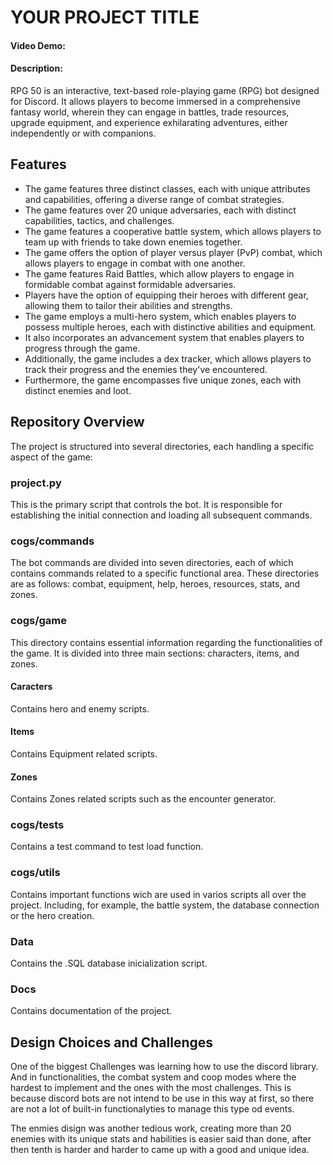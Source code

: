 # YOUR PROJECT TITLE
#### Video Demo:  <URL HERE>
#### Description:
RPG 50 is an interactive, text-based role-playing game (RPG) bot designed for Discord. It allows players to become immersed in a comprehensive fantasy world, wherein they can engage in battles, trade resources, upgrade equipment, and experience exhilarating adventures, either independently or with companions.

## Features

- The game features three distinct classes, each with unique attributes and capabilities, offering a diverse range of combat strategies.
- The game features over 20 unique adversaries, each with distinct capabilities, tactics, and challenges.
- The game features a cooperative battle system, which allows players to team up with friends to take down enemies together.
- The game offers the option of player versus player (PvP) combat, which allows players to engage in combat with one another.
- The game features Raid Battles, which allow players to engage in formidable combat against formidable adversaries.
- Players have the option of equipping their heroes with different gear, allowing them to tailor their abilities and strengths.
- The game employs a multi-hero system, which enables players to possess multiple heroes, each with distinctive abilities and equipment.
- It also incorporates an advancement system that enables players to progress through the game.
- Additionally, the game includes a dex tracker, which allows players to track their progress and the enemies they've encountered.
- Furthermore, the game encompasses five unique zones, each with distinct enemies and loot.


## Repository Overview
The project is structured into several directories, each handling a specific aspect of the game:
### project.py
This is the primary script that controls the bot. It is responsible for establishing the initial connection and loading all subsequent commands.
### cogs/commands
The bot commands are divided into seven directories, each of which contains commands related to a specific functional area. These directories are as follows: combat, equipment, help, heroes, resources, stats, and zones.
### cogs/game
This directory contains essential information regarding the functionalities of the game. It is divided into three main sections: characters, items, and zones.
#### Caracters
Contains hero and enemy scripts.
#### Items
Contains Equipment related scripts.
#### Zones
Contains Zones related scripts such as the encounter generator.
### cogs/tests
Contains a test command to test load function.
### cogs/utils
Contains important functions wich are used in varios scripts all over the project. Including, for example, the battle system, the database connection or the hero creation.
### Data
Contains the .SQL database inicialization script.

### Docs
Contains documentation of the project.

## Design Choices and Challenges 
One of the biggest Challenges was learning how to use the discord library. And in functionalities, the combat system and coop modes where the hardest to implement and the ones with the most challenges. This is because discord bots are not intend to be use in this way at first, so there are not a lot of built-in functionalyties to manage this type od events.

The enmies disign was another tedious work, creating more than 20 enemies with its unique stats and habilities is easier said than done, after then tenth is harder and harder to came up with a good and unique idea.

